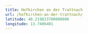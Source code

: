 ```yaml
---
title: Hofkirchen an der Trattnach
url: /hofkirchen-an-der-trattnach/
latitude: 48.219823700000006
longitude: 13.7406401
---
```

